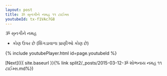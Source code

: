 ```yaml
---
layout: post
title: ૐ સૃનગીને નમહ ૧૧ ટાઈમ્સ
youtubeId: tx-f1VAc7G8
---
```

 
 
 ૐ સૃનગીને નમહ  
 
 -  કોણ ઉપર છે (શિંગડાવાળા પ્રાણીઓ કોણ છે) 
 
  
 
  
 
 
 
 
 
 


{% include youtubePlayer.html id=page.youtubeId %}
 
[Next]({{ site.baseurl }}{% link  split2/_posts/2015-03-12-ૐ શોભનાય નમહ ૧૧ ટાઈમ્સ.md%})
 
